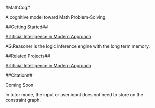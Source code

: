 #MathCog#

A cognitive model toward Math Problem-Solving.

##Getting Started##

[Artificial Intelligence in Modern Approach](http://www.wired.com/2015/05/artificial-intelligence-pioneer-concerns/)

AG.Reasoner is the logic inference engine with the long term memory. 

##Related Projects##

[Artificial Intelligence in Modern Approach](https://github.com/aima-java/aima-java)

##Citation##

Coming Soon


In tutor mode, the input or user input does not need to store on the constraint graph. 